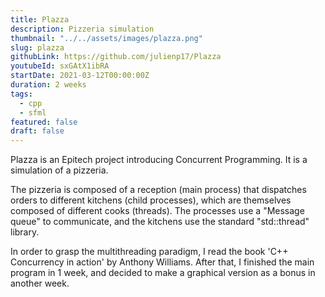 ```yaml
---
title: Plazza
description: Pizzeria simulation
thumbnail: "../../assets/images/plazza.png"
slug: plazza
githubLink: https://github.com/julienp17/Plazza
youtubeId: sxGAtX1ibRA
startDate: 2021-03-12T00:00:00Z
duration: 2 weeks
tags:
  - cpp
  - sfml
featured: false
draft: false
---
```


Plazza is an Epitech project introducing Concurrent Programming.
It is a simulation of a pizzeria.

The pizzeria is composed of a reception (main process) that dispatches orders to different kitchens (child processes),
which are themselves composed of different cooks (threads).
The processes use a "Message queue" to communicate, and the kitchens use the standard "std::thread" library.

In order to grasp the multithreading paradigm, I read the book 'C++ Concurrency in action' by Anthony Williams.
After that, I finished the main program in 1 week, and decided to make a graphical version as a bonus in another week.
